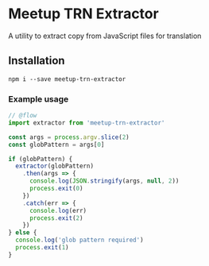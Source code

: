 # Meetup TRN Extractor

A utility to extract copy from JavaScript files for translation

## Installation

`npm i --save meetup-trn-extractor`

### Example usage

```js
// @flow
import extractor from 'meetup-trn-extractor'

const args = process.argv.slice(2)
const globPattern = args[0]

if (globPattern) {
  extractor(globPattern)
    .then(args => {
      console.log(JSON.stringify(args, null, 2))
      process.exit(0)
    })
    .catch(err => {
      console.log(err)
      process.exit(2)
    })
} else {
  console.log('glob pattern required')
  process.exit(1)
}
```
